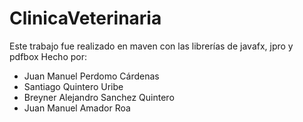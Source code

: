 # ClinicaVeterinaria
Este trabajo fue realizado en maven con las librerías de javafx, jpro y pdfbox
Hecho por: 
- Juan Manuel Perdomo Cárdenas
- Santiago Quintero Uribe
- Breyner Alejandro Sanchez Quintero
- Juan Manuel Amador Roa
